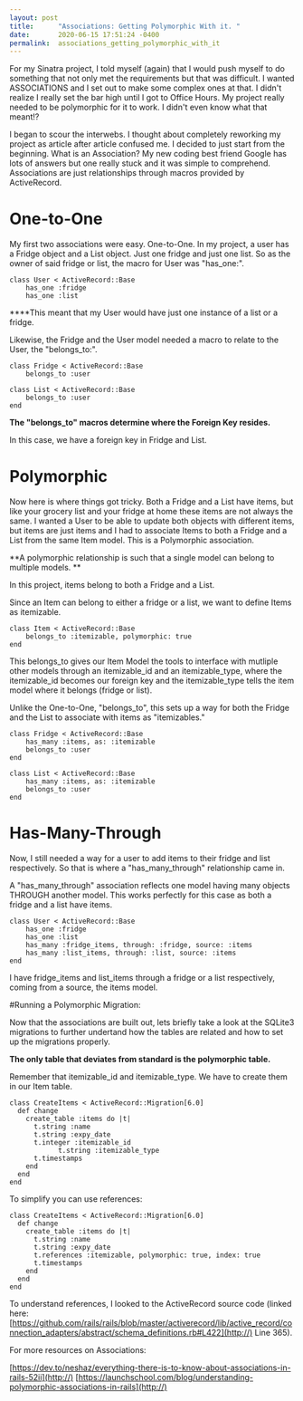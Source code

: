 ```yaml
---
layout: post
title:      "Associations: Getting Polymorphic With it. "
date:       2020-06-15 17:51:24 -0400
permalink:  associations_getting_polymorphic_with_it
---
```


For my Sinatra project, I told myself (again) that I would push myself to do something that not only met the requirements but that was difficult. I wanted ASSOCIATIONS and I set out to make some complex ones at that. I didn't realize I really set the bar high until I got to Office Hours. My project really needed to be polymorphic for it to work. I didn't even know what that meant!? 

I began to scour the interwebs. I thought about completely reworking my project as article after article confused me. I decided to just start from the beginning. What is an Association? My new coding best friend Google has lots of answers but one really stuck and it was simple to comprehend. Associations are just relationships through macros provided by ActiveRecord. 

# One-to-One

My first two associations were easy. One-to-One. In my project, a user has a Fridge object and a List object. Just one fridge and just one list. So as the owner of said fridge or list, the macro for User was "has_one:". 
```
class User < ActiveRecord::Base 
    has_one :fridge
    has_one :list
```

****This meant that my User would have just one instance of a list or a fridge.

Likewise, the Fridge and the User model needed a macro to relate to the User, the "belongs_to:".

```
class Fridge < ActiveRecord::Base
    belongs_to :user
```
```
class List < ActiveRecord::Base
    belongs_to :user
end 
```

**The "belongs_to" macros determine where the Foreign Key resides.** 

In this case, we have a foreign key in Fridge and List. 

# Polymorphic

Now here is where things got tricky. Both a Fridge and a List have items, but like your grocery list and your fridge at home these items are not always the same. I wanted a User to be able to update both objects with different items, but items are just items and I had to associate Items to both a Fridge and a List from the same Item model. This is a Polymorphic association. 

**A polymorphic relationship is such that a single model can belong to multiple models. **

In this project, items belong to both a Fridge and a List. 

Since an Item can belong to either a fridge or a list, we want to define Items as itemizable. 
```
class Item < ActiveRecord::Base 
    belongs_to :itemizable, polymorphic: true
end
```

This belongs_to gives our Item Model the tools to interface with mutliple other models through an itemizable_id and an itemizable_type, where the itemizable_id becomes our foreign key and the itemizable_type tells the item model where it belongs (fridge or list). 

Unlike the One-to-One, "belongs_to", this sets up a way for both the Fridge and the List to associate with items as "itemizables." 
```
class Fridge < ActiveRecord::Base
    has_many :items, as: :itemizable 
    belongs_to :user
end 
```
```
class List < ActiveRecord::Base
    has_many :items, as: :itemizable
    belongs_to :user
end 
```

# Has-Many-Through
Now, I still needed a way for a user to add items to their fridge and list respectively. So that is where a "has_many_through" relationship came in.

A "has_many_through" association reflects one model having many objects THROUGH another model. This works perfectly for this case as both a fridge and a list have items. 

```
class User < ActiveRecord::Base 
    has_one :fridge
    has_one :list
    has_many :fridge_items, through: :fridge, source: :items
    has_many :list_items, through: :list, source: :items 
end 
```

I have fridge_items and list_items through a fridge or a list respectively, coming from a source, the items model.


#Running a Polymorphic Migration: 

Now that the associations are built out, lets briefly take a look at the SQLite3 migrations to further undertand how the tables are related and how to set up the migrations properly. 

**The only table that deviates from standard is the polymorphic table.** 

Remember that itemizable_id and itemizable_type. We have to create them in our Item table. 

```
class CreateItems < ActiveRecord::Migration[6.0]
  def change
    create_table :items do |t|
      t.string :name 
      t.string :expy_date
      t.integer :itemizable_id
			t.string :itemizable_type
      t.timestamps 
    end
  end 
end

```

To simplify you can use references: 
```
class CreateItems < ActiveRecord::Migration[6.0]
  def change
    create_table :items do |t|
      t.string :name 
      t.string :expy_date
      t.references :itemizable, polymorphic: true, index: true 
      t.timestamps 
    end
  end 
end
```

To understand references, I looked to the ActiveRecord source code (linked here:[https://github.com/rails/rails/blob/master/activerecord/lib/active_record/connection_adapters/abstract/schema_definitions.rb#L422](http://) Line 365). 


For more resources on Associations: 

[https://dev.to/neshaz/everything-there-is-to-know-about-associations-in-rails-52ii](http://)
[https://launchschool.com/blog/understanding-polymorphic-associations-in-rails](http://)
